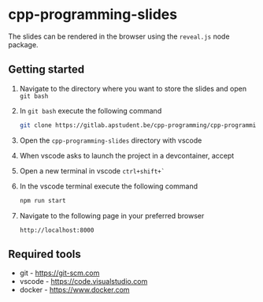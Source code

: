 # cpp-programming-slides

The slides can be rendered in the browser using the `reveal.js` node package.

## Getting started

1. Navigate to the directory where you want to store the slides and open `git bash`
1. In `git bash` execute the following command

   ```bash
   git clone https://gitlab.apstudent.be/cpp-programming/cpp-programming-slides.git
   ```

1. Open the `cpp-programming-slides` directory with vscode
1. When vscode asks to launch the project in a devcontainer, accept
1. Open a new terminal in vscode `` ctrl+shift+` ``
1. In the vscode terminal execute the following command

   ```bash
   npm run start
   ```

1. Navigate to the following page in your preferred browser

   ```text
   http://localhost:8000
   ```

## Required tools

* git - <https://git-scm.com>
* vscode - <https://code.visualstudio.com>
* docker - <https://www.docker.com>
